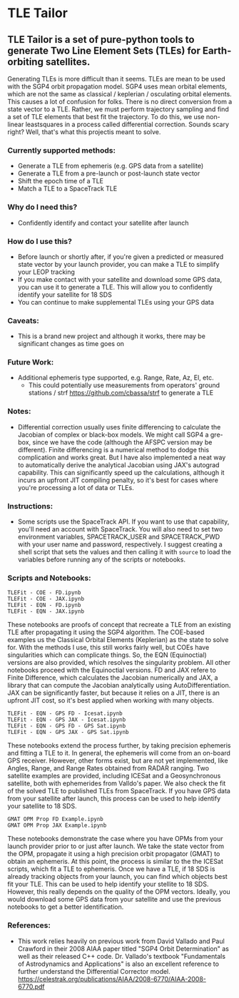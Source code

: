 # TLE Tailor

## TLE Tailor is a set of pure-python tools to generate Two Line Element Sets (TLEs) for Earth-orbiting satellites.

Generating TLEs is more difficult than it seems. TLEs are mean to be used with the SGP4 orbit propagation model. SGP4 uses mean orbital elements, which are not the same as classical / keplerian / osculating orbital elements. This causes a lot of confusion for folks. There is no direct conversion from a state vector to a TLE. Rather, we must perform trajectory sampling and find a set of TLE elements that best fit the trajectory. To do this, we use non-linear leastsquares in a process called differential correction. Sounds scary right? Well, that's what this projectis meant to solve.

### Currently supported methods:

 * Generate a TLE from ephemeris (e.g. GPS data from a satellite)
 * Generate a TLE from a pre-launch or post-launch state vector
 * Shift the epoch time of a TLE
 * Match a TLE to a SpaceTrack TLE

### Why do I need this?

 * Confidently identify and contact your satellite after launch

### How do I use this?

 * Before launch or shortly after, if you're given a predicted or measured state vector by your launch provider, you can make a TLE to simplify your LEOP tracking
 * If you make contact with your satellite and download some GPS data, you can use it to generate a TLE. This will allow you to confidently identify your satellite for 18 SDS
 * You can continue to make supplemental TLEs using your GPS data

### Caveats:

 * This is a brand new project and although it works, there may be significant changes as time goes on

### Future Work:

 * Additional ephemeris type supported, e.g. Range, Rate, Az, El, etc.
   * This could potentially use measurements from operators' ground stations / strf https://github.com/cbassa/strf to generate a TLE

### Notes:

 * Differential correction usually uses finite differencing to calculate the Jacobian of complex or black-box models. We might call SGP4 a gre-box, since we have the code (although the AFSPC version may be different). Finite differencing is a numerical method to dodge this complication and works great. But I have also implemented a neat way to automatically derive the analytical Jacobian using JAX's autograd capability. This can significantly speed up the calculations, although it incurs an upfront JIT compiling penalty, so it's best for cases where you're processing a lot of data or TLEs.

### Instructions:

 * Some scripts use the SpaceTrack API. If you want to use that capability, you'll need an account with SpaceTrack. You will also need to set two environment variables, SPACETRACK_USER and SPACETRACK_PWD with your user name and password, respectively. I suggest creating a shell script that sets the values and then calling it with `source` to load the variables before running any of the scripts or notebooks.

### Scripts and Notebooks:

```
TLEFit - COE - FD.ipynb
TLEFit - COE - JAX.ipynb
TLEFit - EQN - FD.ipynb
TLEFit - EQN - JAX.ipynb
```
    
These notebooks are proofs of concept that recreate a TLE from an existing TLE after propagating it using the SGP4 algorithm. The COE-based examples us the Classical Orbital Elements (Keplerian) as the state to solve for. With the methods I use, this still works fairly well, but COEs have singularities which can complicate things. So, the EQN (Equinoctial) versions are also provided, which resolves the singularity problem. All other notebooks proceed with the Equinoctial versions. FD and JAX refere to Finite Difference, which calculates the Jacobian numerically and JAX, a library that can compute the Jacobian analytically using AutoDifferentiation. JAX can be significantly faster, but because it relies on a JIT, there is an upfront JIT cost, so it's best applied when working with many objects.

```
TLEFit - EQN - GPS FD - Icesat.ipynb
TLEFit - EQN - GPS JAX - Icesat.ipynb
TLEFit - EQN - GPS FD - GPS Sat.ipynb
TLEFit - EQN - GPS JAX - GPS Sat.ipynb
```
        
These notebooks extend the process further, by taking precision ephemeris and fitting a TLE to it. In general, the ephemeris will come from an on-board GPS receiver. However, other forms exist, but are not yet implemented, like Angles, Range, and Range Rates obtained from RADAR ranging. Two satellite examples are provided, including ICESat and a Geosynchronous satellite, both with ephemerides from Valldo's paper. We also check the fit of the solved TLE to published TLEs from SpaceTrack. If you have GPS data from your satellite after launch, this process can be used to help identify your satellite to 18 SDS.

```
GMAT OPM Prop FD Example.ipynb
GMAT OPM Prop JAX Example.ipynb
```
    
These notebooks demonstrate the case where you have OPMs from your launch provider prior to or just after launch. We take the state vector from the OPM, propagate it using a high precision orbit propagator (GMAT) to obtain an ephemeris. At this point, the process is similar to the the ICESat scripts, which fit a TLE to ephemeris. Once we have a TLE, if 18 SDS is already tracking objects from your launch, you can find which objects best fit your TLE. This can be used to help identify your stellite to 18 SDS. However, this really depends on the quality of the OPM vectors. Ideally, you would download some GPS data from your satellite and use the previous notebooks to get a better identification.
    
### References:

 * This work relies heavily on previous work from David Vallado and Paul Crawford in their 2008 AIAA paper titled "SGP4 Orbit Determination" as well as their released C++ code. Dr. Vallado's textbook "Fundamentals of Astrodynamics and Applications" is also an excellent reference to further understand the Differential Corrector model. https://celestrak.org/publications/AIAA/2008-6770/AIAA-2008-6770.pdf
